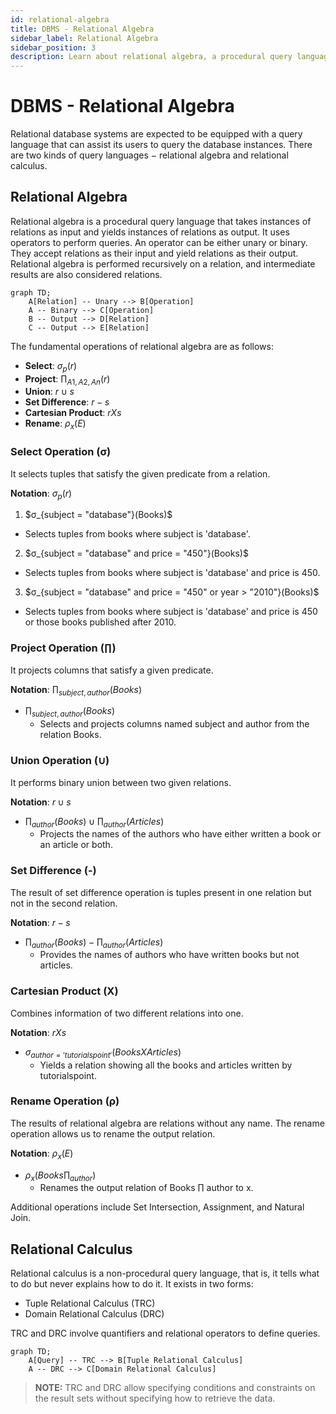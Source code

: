 ```yaml
---
id: relational-algebra
title: DBMS - Relational Algebra
sidebar_label: Relational Algebra
sidebar_position: 3
description: Learn about relational algebra, a procedural query language for relational database systems, including fundamental operations and examples.
---
```


# DBMS - Relational Algebra

Relational database systems are expected to be equipped with a query language that can assist its users to query the database instances. There are two kinds of query languages − relational algebra and relational calculus.

## Relational Algebra

Relational algebra is a procedural query language that takes instances of relations as input and yields instances of relations as output. It uses operators to perform queries. An operator can be either unary or binary. They accept relations as their input and yield relations as their output. Relational algebra is performed recursively on a relation, and intermediate results are also considered relations.

```mermaid
graph TD;
    A[Relation] -- Unary --> B[Operation]
    A -- Binary --> C[Operation]
    B -- Output --> D[Relation]
    C -- Output --> E[Relation]
```

The fundamental operations of relational algebra are as follows:

- **Select**: $σ_p(r)$
- **Project**: $∏_{A1, A2, An} (r)$
- **Union**: $r ∪ s$
- **Set Difference**: $r - s$
- **Cartesian Product**: $r Χ s$
- **Rename**: $ρ_x (E)$

### Select Operation (σ)

It selects tuples that satisfy the given predicate from a relation.

**Notation**: $σ_p(r)$

1. $σ_{subject = "database"}(Books)$
  - Selects tuples from books where subject is 'database'.
2. $σ_{subject = "database" and price = "450"}(Books)$
  - Selects tuples from books where subject is 'database' and price is 450.
3. $σ_{subject = "database" and price = "450" or year > "2010"}(Books)$
  - Selects tuples from books where subject is 'database' and price is 450 or those books published after 2010.

### Project Operation (∏)

It projects columns that satisfy a given predicate.

**Notation**: $∏_{subject, author} (Books)$

- $∏_{subject, author} (Books)$
  - Selects and projects columns named subject and author from the relation Books.

### Union Operation (∪)

It performs binary union between two given relations.

**Notation**: $r ∪ s$

- $∏_{author} (Books) ∪ ∏_{author} (Articles)$
  - Projects the names of the authors who have either written a book or an article or both.

### Set Difference (-)

The result of set difference operation is tuples present in one relation but not in the second relation.

**Notation**: $r - s$

- $∏_{author} (Books) - ∏_{author} (Articles)$
  - Provides the names of authors who have written books but not articles.

### Cartesian Product (Χ)

Combines information of two different relations into one.

**Notation**: $r Χ s$

- $σ_{author = 'tutorialspoint'}(Books Χ Articles)$
  - Yields a relation showing all the books and articles written by tutorialspoint.

### Rename Operation (ρ)

The results of relational algebra are relations without any name. The rename operation allows us to rename the output relation.

**Notation**: $ρ_x (E)$

- $ρ_x (Books ∏_{author})$
  - Renames the output relation of Books ∏ author to x.

Additional operations include Set Intersection, Assignment, and Natural Join.

## Relational Calculus

Relational calculus is a non-procedural query language, that is, it tells what to do but never explains how to do it. It exists in two forms:

- Tuple Relational Calculus (TRC)
- Domain Relational Calculus (DRC)

TRC and DRC involve quantifiers and relational operators to define queries.

```mermaid
graph TD;
    A[Query] -- TRC --> B[Tuple Relational Calculus]
    A -- DRC --> C[Domain Relational Calculus]
```

> **NOTE:** TRC and DRC allow specifying conditions and constraints on the result sets without specifying how to retrieve the data.
